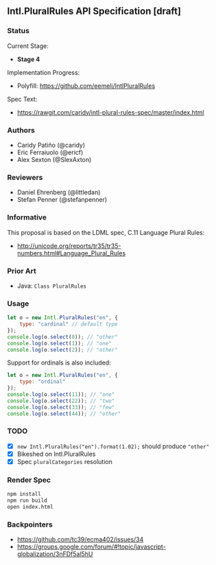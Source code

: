 ## Intl.PluralRules API Specification [draft]

### Status

Current Stage:

 * __Stage 4__

Implementation Progress:

 * Polyfill: https://github.com/eemeli/IntlPluralRules

Spec Text:

 * https://rawgit.com/caridy/intl-plural-rules-spec/master/index.html

### Authors

 * Caridy Patiño (@caridy)
 * Eric Ferraiuolo (@ericf)
 * Alex Sexton (@SlexAxton)

### Reviewers

* Daniel Ehrenberg (@littledan)
* Stefan Penner (@stefanpenner)

### Informative

This proposal is based on the LDML spec, C.11 Language Plural Rules:

 * http://unicode.org/reports/tr35/tr35-numbers.html#Language_Plural_Rules

### Prior Art

 * Java: `Class PluralRules`

### Usage

```javascript
let o = new Intl.PluralRules("en", {
    type: "cardinal" // default type
});
console.log(o.select(0)); // "other"
console.log(o.select(1)); // "one"
console.log(o.select(2)); // "other"
```

Support for ordinals is also included:

```javascript
let o = new Intl.PluralRules("en", {
    type: "ordinal"
});
console.log(o.select(11)); // "one"
console.log(o.select(22)); // "two"
console.log(o.select(33)); // "few"
console.log(o.select(44)); // "other"
```

### TODO

 * [x] `new Intl.PluralRules("en").format(1.02);` should produce `"other"`
 * [x] Bikeshed on Intl.PluralRules
 * [x] Spec `pluralCategories` resolution

### Render Spec

```bash
npm install
npm run build
open index.html
```

### Backpointers

 * https://github.com/tc39/ecma402/issues/34
 * https://groups.google.com/forum/#!topic/javascript-globalization/3nFDf5al5hU
